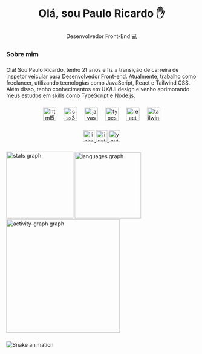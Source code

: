 <h1 align="center">Olá, sou Paulo Ricardo ✋</h1>

###

<p align="center">Desenvolvedor Front-End 💻</p>

###

<h3 align="left">Sobre mim</h3>

###

<p align="left">Olá! Sou Paulo Ricardo, tenho 21 anos e fiz a transição de carreira de inspetor veicular para Desenvolvedor Front-end. Atualmente, trabalho como freelancer, utilizando tecnologias como JavaScript, React e Tailwind CSS. Além disso, tenho conhecimentos em UX/UI design e venho aprimorando meus estudos em skills como TypeScript e Node.js.</p>

###

<div align="center">
  <img src="https://skillicons.dev/icons?i=html" height="35" alt="html5 logo"  />
  <img width="12" />
  <img src="https://skillicons.dev/icons?i=css" height="35" alt="css3 logo"  />
  <img width="12" />
  <img src="https://skillicons.dev/icons?i=js" height="35" alt="javascript logo"  />
  <img width="12" />
  <img src="https://skillicons.dev/icons?i=ts" height="35" alt="typescript logo"  />
  <img width="12" />
  <img src="https://skillicons.dev/icons?i=react" height="35" alt="react logo"  />
  <img width="12" />
  <img src="https://skillicons.dev/icons?i=tailwind" height="35" alt="tailwindcss logo"  />
</div>

###

<div align="center">
  <a href="https://www.linkedin.com/in/priicardo/" target="_blank">
    <img src="https://img.shields.io/static/v1?message=LinkedIn&logo=linkedin&label=&color=0077B5&logoColor=white&labelColor=&style=for-the-badge" height="30" alt="linkedin logo"  />
  </a>
  <a href="https://www.instagram.com/eupaulo.ricardo/profilecard/?igsh=ODJlYWhkeG5weDRy" target="_blank">
    <img src="https://img.shields.io/static/v1?message=Instagram&logo=instagram&label=&color=E4405F&logoColor=white&labelColor=&style=for-the-badge" height="30" alt="instagram logo"  />
  </a>
  <a href="https://www.youtube.com/@priicardo" target="_blank">
    <img src="https://img.shields.io/static/v1?message=Youtube&logo=youtube&label=&color=FF0000&logoColor=white&labelColor=&style=for-the-badge" height="30" alt="youtube logo"  />
  </a>
</div>

###

<div align="left">
  <img src="https://github-readme-stats.vercel.app/api?username=pauloricardors&hide_title=false&hide_rank=false&show_icons=true&include_all_commits=true&count_private=true&disable_animations=false&theme=gruvbox_light&locale=en&hide_border=false&order=1" height="177" alt="stats graph"  />
  <img src="https://github-readme-stats.vercel.app/api/top-langs?username=pauloricardors&locale=en&hide_title=false&layout=compact&card_width=320&langs_count=10&theme=gruvbox_light&hide_border=false&order=2" height="175" alt="languages graph"  />
  <img src="https://github-readme-activity-graph.vercel.app/graph?username=pauloricardors&radius=16&theme=gruvbox&area=true&order=5" height="300" alt="activity-graph graph"  />
</div>

###

<img src="https://raw.githubusercontent.com/pauloricardors/pauloricardors/output/snake.svg" alt="Snake animation" />

###
